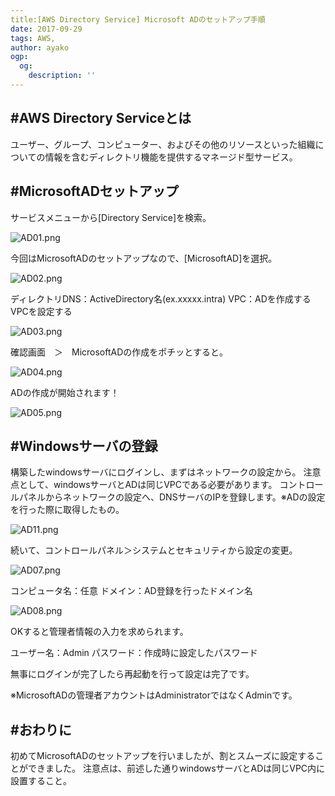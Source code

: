 ```yaml
---
title:[AWS Directory Service] Microsoft ADのセットアップ手順
date: 2017-09-29
tags: AWS,
author: ayako
ogp:
  og:
    description: ''
---
```



#AWS Directory Serviceとは
---

ユーザー、グループ、コンピューター、およびその他のリソースといった組織についての情報を含むディレクトリ機能を提供するマネージド型サービス。

#MicrosoftADセットアップ
---

サービスメニューから[Directory Service]を検索。

![AD01.png](https://qiita-image-store.s3.amazonaws.com/0/174392/9d896b7c-9daf-b14f-3f96-bfa7c44d0030.png)

今回はMicrosoftADのセットアップなので、[MicrosoftAD]を選択。

![AD02.png](https://qiita-image-store.s3.amazonaws.com/0/174392/46377742-6793-d401-fc73-b8b3e3ce3693.png)

ディレクトリDNS：ActiveDirectory名(ex.xxxxx.intra)
VPC：ADを作成するVPCを設定する

![AD03.png](https://qiita-image-store.s3.amazonaws.com/0/174392/14ecd04b-6204-15cd-d70a-921df837369f.png)

確認画面　＞　MicrosoftADの作成をポチッとすると。

![AD04.png](https://qiita-image-store.s3.amazonaws.com/0/174392/2c13f578-a569-4833-3d35-ad89c5f33318.png)

ADの作成が開始されます！

![AD05.png](https://qiita-image-store.s3.amazonaws.com/0/174392/88598e56-16e1-5e90-e546-6aae916d3bbe.png)


#Windowsサーバの登録
---

構築したwindowsサーバにログインし、まずはネットワークの設定から。
注意点として、windowsサーバとADは同じVPCである必要があります。
コントロールパネルからネットワークの設定へ、DNSサーバのIPを登録します。※ADの設定を行った際に取得したもの。

![AD11.png](https://qiita-image-store.s3.amazonaws.com/0/174392/82bbab0e-d359-f091-88ff-e37f115a7394.png)

続いて、コントロールパネル＞システムとセキュリティから設定の変更。

![AD07.png](https://qiita-image-store.s3.amazonaws.com/0/174392/1349193e-4c16-27ad-1d86-1e02638d428a.png)

コンピュータ名：任意
ドメイン：AD登録を行ったドメイン名

![AD08.png](https://qiita-image-store.s3.amazonaws.com/0/174392/6ac7153a-d854-094a-94fe-7d634d097c26.png)

OKすると管理者情報の入力を求められます。

ユーザー名：Admin
パスワード：作成時に設定したパスワード

無事にログインが完了したら再起動を行って設定は完了です。

※MicrosoftADの管理者アカウントはAdministratorではなくAdminです。

#おわりに
---
初めてMicrosoftADのセットアップを行いましたが、割とスムーズに設定することができました。
注意点は、前述した通りwindowsサーバとADは同じVPC内に設置すること。



